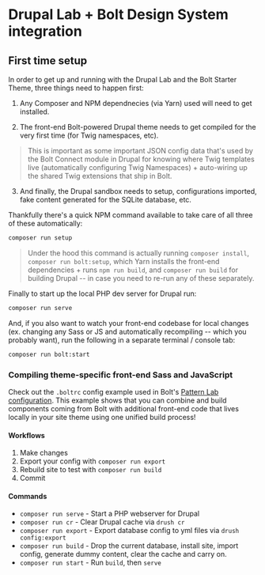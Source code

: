# Drupal Lab + Bolt Design System integration

## First time setup

In order to get up and running with the Drupal Lab and the Bolt Starter Theme, three things need to happen first:

1. Any Composer and NPM dependnecies (via Yarn) used will need to get installed.

2. The front-end Bolt-powered Drupal theme needs to get compiled for the very first time (for Twig namespaces, etc).

> This is important as some important JSON config data that's used by the Bolt Connect module in Drupal for knowing where Twig templates live (automatically configuring Twig Namespaces) + auto-wiring up the shared Twig extensions that ship in Bolt.

3. And finally, the Drupal sandbox needs to setup, configurations imported, fake content generated for the SQLite database, etc.


Thankfully there's a quick NPM command available to take care of all three of these automatically:

```bash
composer run setup
```

> Under the hood this command is actually running `composer install`, `composer run bolt:setup`, which Yarn installs the front-end dependencies + runs `npm run build`, and `composer run build` for building Drupal -- in case you need to re-run any of these separately.

Finally to start up the local PHP dev server for Drupal run:

```bash
composer run serve
```

And, if you also want to watch your front-end codebase for local changes (ex. changing any Sass or JS and automatically recompiling -- which you probably want), run the following in a separate terminal / console tab:

```bash
composer run bolt:start
```


### Compiling theme-specific front-end Sass and JavaScript
Check out the `.boltrc` config example used in Bolt's [Pattern Lab configuration](https://github.com/bolt-design-system/bolt/blob/master/docs-site/.boltrc.js#L132). This example shows that you can combine and build components coming from Bolt with additional front-end code that lives locally in your site theme using one unified build process!


#### Workflows

1. Make changes
2. Export your config with `composer run export`
3. Rebuild site to test with `composer run build`
4. Commit

#### Commands

- `composer run serve` - Start a PHP webserver for Drupal
- `composer run cr` - Clear Drupal cache via `drush cr`
- `composer run export` - Export database config to yml files via `drush config:export`
- `composer run build` - Drop the current database, install site, import config, generate dummy content, clear the cache and carry on.
- `composer run start` - Run `build`, then `serve`
